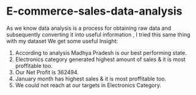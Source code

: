 # E-commerce-sales-data-analysis
As we know data analysis is a process for obtaining raw data and subsequently converting it into useful information , I  tried this same thing with my dataset We get some useful Insight:
1) According to analysis Madhya Pradesh is our best performing state.
2) Electronics category generated highest amount of sales & it is most proffitable too.
3) Our Net Profit is 362494.
4) January month has highest sales & it is most proffitable too.
5) We could not reach at our targets in Electronics Category.
